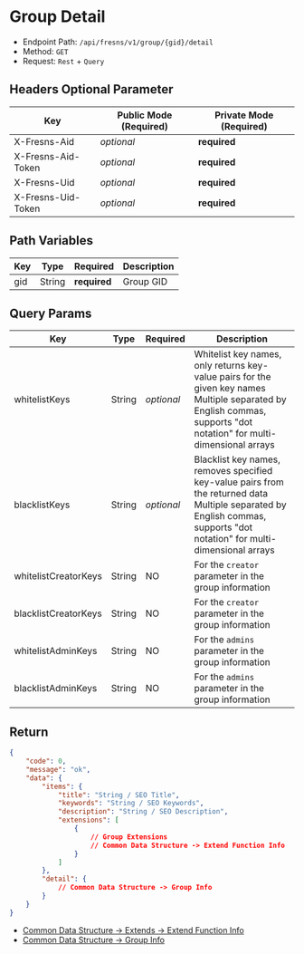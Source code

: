 # Group Detail

- Endpoint Path: `/api/fresns/v1/group/{gid}/detail`
- Method: `GET`
- Request: `Rest` + `Query`

## Headers Optional Parameter

| Key | Public Mode (Required) | Private Mode (Required) |
| --- | --- | --- |
| X-Fresns-Aid | *optional* | **required** |
| X-Fresns-Aid-Token | *optional* | **required** |
| X-Fresns-Uid | *optional* | **required** |
| X-Fresns-Uid-Token | *optional* | **required** |

## Path Variables

| Key | Type | Required | Description |
| --- | --- | --- | --- |
| gid | String | **required** | Group GID |

## Query Params

| Key | Type | Required | Description |
| --- | --- | --- | --- |
| whitelistKeys | String | *optional* | Whitelist key names, only returns key-value pairs for the given key names<br>Multiple separated by English commas, supports "dot notation" for multi-dimensional arrays |
| blacklistKeys | String | *optional* | Blacklist key names, removes specified key-value pairs from the returned data<br>Multiple separated by English commas, supports "dot notation" for multi-dimensional arrays |
| whitelistCreatorKeys | String | NO | For the `creator` parameter in the group information |
| blacklistCreatorKeys | String | NO | For the `creator` parameter in the group information |
| whitelistAdminKeys | String | NO | For the `admins` parameter in the group information |
| blacklistAdminKeys | String | NO | For the `admins` parameter in the group information |

## Return

```json
{
    "code": 0,
    "message": "ok",
    "data": {
        "items": {
            "title": "String / SEO Title",
            "keywords": "String / SEO Keywords",
            "description": "String / SEO Description",
            "extensions": [
                {
                    // Group Extensions
                    // Common Data Structure -> Extend Function Info
                }
            ]
        },
        "detail": {
            // Common Data Structure -> Group Info
        }
    }
}
```

- [Common Data Structure -> Extends -> Extend Function Info](../../reference/data/extends.md#extend-function-info)
- [Common Data Structure -> Group Info](../../reference/data/group.md)
